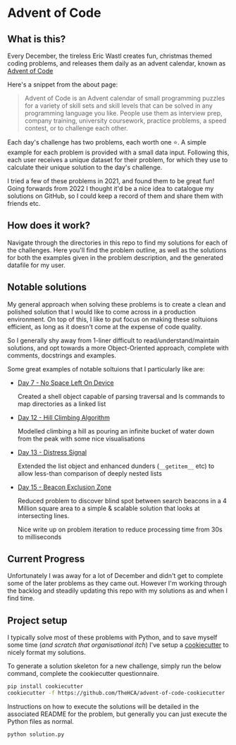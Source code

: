 # Advent of Code

## What is this?

Every December, the tireless Eric Wastl creates fun, christmas themed coding problems, and releases them daily as an advent calendar, known as [Advent of Code](https://adventofcode.com/about)

Here's a snippet from the about page:
> Advent of Code is an Advent calendar of small programming puzzles for a variety of skill sets and skill levels that can be solved in any programming language you like. People use them as interview prep, company training, university coursework, practice problems, a speed contest, or to challenge each other.

Each day's challenge has two problems, each worth one ⭐. A simple example for each problem is provided with a small data input. Following this, each user receives a unique dataset for their problem, for which they use to calculate their unique solution to the day's challenge.

I tried a few of these problems in 2021, and found them to be great fun! Going forwards from 2022 I thought it'd be a nice idea to catalogue my solutions on GitHub, so I could keep a record of them and share them with friends etc.

## How does it work?

Navigate through the directories in this repo to find my solutions for each of the challenges. Here you'll find the problem outline, as well as the solutions for both the examples given in the problem description, and the generated datafile for my user.

## Notable solutions

My general approach when solving these problems is to create a clean and polished solution that I would like to come across in a production environment. On top of this, I like to put focus on making these soltuions efficient, as long as it doesn't come at the expense of code quality.

So I generally shy away from 1-liner difficult to read/understand/maintain solutions, and opt towards a more Object-Oriented approach, complete with comments, docstrings and examples.

Some great examples of notable soltuions that I particularly like are:

- [Day 7 - No Space Left On Device](Solutions%20for%202022/Day%2007%20-%20No%20Space%20Left%20On%20Device)

  Created a shell object capable of parsing traversal and ls commands to map directories as a linked list

- [Day 12 - Hill Climbing Algorithm](Solutions%20for%202022/Day%2012%20-%20Hill%20Climbing%20Algorithm)

  Modelled climbing a hill as pouring an infinite bucket of water down from the peak with some nice visualisations

- [Day 13 - Distress Signal](Solutions%20for%202022/Day%2013%20-%20Distress%20Signal)

  Extended the list object and enhanced dunders (`__getitem__` etc) to allow less-than comparison of deeply nested lists

- [Day 15 - Beacon Exclusion Zone](Solutions%20for%202022/Day%2015%20-%20Beacon%20Exclusion%20Zone)

  Reduced problem to discover blind spot between search beacons in a 4 Million square area to a simple & scalable solution that looks at intersecting lines.

  Nice write up on problem iteration to reduce processing time from 30s to milliseconds

## Current Progress

Unfortunately I was away for a lot of December and didn't get to complete some of the later problems as they came out. However I'm working through the backlog and steadily updating this repo with my solutions as and when I find time.

## Project setup

I typically solve most of these problems with Python, and to save myself some time (_and scratch that organisational itch_) I've setup a [cookiecutter](https://github.com/TheHCA/advent-of-code-cookiecutter) to nicely format my solutions.

To generate a solution skeleton for a new challenge, simply run the below command, complete the cookiecutter questionnaire.

```bash
pip install cookiecutter
cookiecutter -f https://github.com/TheHCA/advent-of-code-cookiecutter
```

Instructions on how to execute the solutions will be detailed in the associated README for the problem, but generally you can just execute the Python files as normal.

```bash
python solution.py
```
